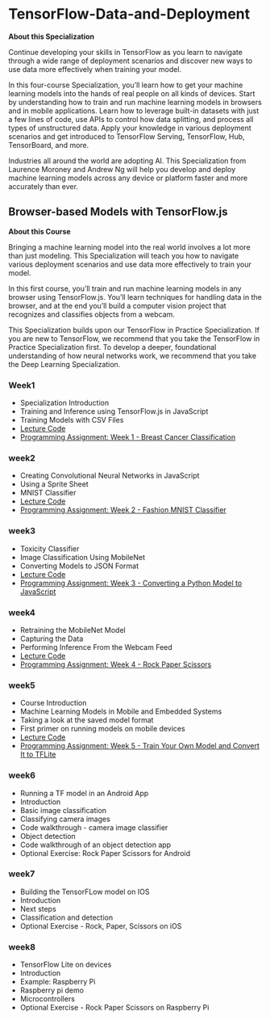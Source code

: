 # TensorFlow-Data-and-Deployment

**About this Specialization**

Continue developing your skills in TensorFlow as you learn to navigate through a wide range of deployment scenarios and discover new ways to use data more effectively when training your model.

In this four-course Specialization, you’ll learn how to get your machine learning models into the hands of real people on all kinds of devices. Start by understanding how to train and run machine learning models in browsers and in mobile applications. Learn how to leverage built-in datasets with just a few lines of code, use APIs to control how data splitting, and process all types of unstructured data. Apply your knowledge in various deployment scenarios and get introduced to TensorFlow Serving, TensorFlow, Hub, TensorBoard, and more.

Industries all around the world are adopting AI. This Specialization from Laurence Moroney and Andrew Ng will help you develop and deploy machine learning models across any device or platform faster and more accurately than ever.

## Browser-based Models with TensorFlow.js

**About this Course**

Bringing a machine learning model into the real world involves a lot more than just modeling. This Specialization will teach you how to navigate various deployment scenarios and use data more effectively to train your model.

In this first course, you’ll train and run machine learning models in any browser using TensorFlow.js. You’ll learn techniques for handling data in the browser, and at the end you’ll build a computer vision project that recognizes and classifies objects from a webcam.

This Specialization builds upon our TensorFlow in Practice Specialization. If you are new to TensorFlow, we recommend that you take the TensorFlow in Practice Specialization first. To develop a deeper, foundational understanding of how neural networks work, we recommend that you take the Deep Learning Specialization.


### Week1
- Specialization Introduction
- Training and Inference using TensorFlow.js in JavaScript
- Training Models with CSV Files
- [Lecture Code](./wee1/Examples)
- [Programming Assignment: Week 1 - Breast Cancer Classification](./week1/Exercise)


### week2
- Creating Convolutional Neural Networks in JavaScript
- Using a Sprite Sheet
- MNIST Classifier
- [Lecture Code](./wee2/Examples)
- [Programming Assignment: Week 2 - Fashion MNIST Classifier](./week2/Exercise)

### week3
- Toxicity Classifier
- Image Classification Using MobileNet
- Converting Models to JSON Format
- [Lecture Code](./wee3/Examples)
- [Programming Assignment: Week 3 - Converting a Python Model to JavaScript](./week3/Exercise)


### week4

- Retraining the MobileNet Model
- Capturing the Data
- Performing Inference From the Webcam Feed
- [Lecture Code](./wee4/Examples)
- [Programming Assignment: Week 4 - Rock Paper Scissors](./week4/Exercise)


### week5

- Course Introduction
- Machine Learning Models in Mobile and Embedded Systems
- Taking a look at the saved model format
- First primer on running models on mobile devices
- [Lecture Code](./wee5/Examples)
- [Programming Assignment: Week 5 - Train Your Own Model and Convert It to TFLite](./week5/Exercise)


### week6
- Running a TF model in an Android App
- Introduction
- Basic image classification
- Classifying camera images
- Code walkthrough - camera image classifier
- Object detection
- Code walkthrough of an object detection app
- Optional Exercise: Rock Paper Scissors for Android

### week7
- Building the TensorFLow model on IOS
- Introduction
- Next steps
- Classification and detection
- Optional Exercise - Rock, Paper, Scissors on iOS

### week8
- TensorFlow Lite on devices
- Introduction
- Example: Raspberry Pi
- Raspberry pi demo
- Microcontrollers
- Optional Exercise - Rock Paper Scissors on Raspberry Pi
